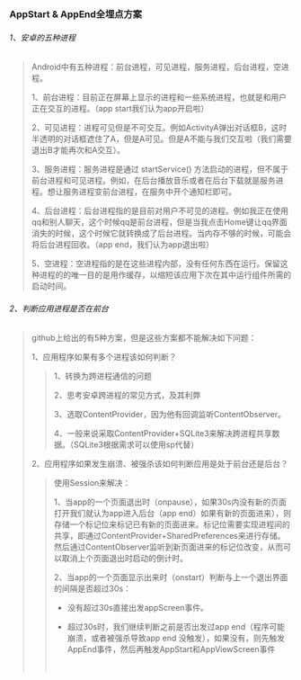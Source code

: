 ### AppStart & AppEnd全埋点方案

###### 1、安卓的五种进程

> Android中有五种进程：前台进程，可见进程，服务进程，后台进程，空进程。
>
> 1、前台进程：目前正在屏幕上显示的进程和一些系统进程，也就是和用户正在交互的进程。（app start我们认为app开启啦）
>
> 2、可见进程：进程可见但是不可交互。例如ActivityA弹出对话框B，这时半透明的对话框遮住了A，但是A可见。但是A不能与我们交互啦（我们需要退出B才能再次和A交互）。
>
> 3、服务进程：服务进程是通过 startService() 方法启动的进程，但不属于前台进程和可见进程。例如，在后台播放音乐或者在后台下载就是服务进程。想让服务进程变前台进程，在服务中开个通知栏即可。
>
> 4、后台进程：后台进程指的是目前对用户不可见的进程。例如我正在使用qq和别人聊天，这个时候qq是前台进程，但是当我点击Home键让qq界面消失的时候，这个时候它就转换成了后台进程。当内存不够的时候，可能会将后台进程回收。（app end，我们认为app退出啦）
>
> 5、空进程：空进程指的是在这些进程内部，没有任何东西在运行。保留这种进程的的唯一目的是用作缓存，以缩短该应用下次在其中运行组件所需的启动时间。
>



###### 2、判断应用进程是否在前台



> github上给出的有5种方案，但是这些方案都不能解决如下问题：
>
> 1、应用程序如果有多个进程该如何判断？
>
> > 1、转换为跨进程通信的问题
> >
> > 2、思考安卓跨进程的常见方式，及其利弊
> >
> > 3、选取ContentProvider，因为他有回调监听ContentObserver。
> >
> > 4、一般来说采取ContentProvider+SQLite3来解决跨进程共享数据。（SQLite3根据需求可以使用sp代替）
>
> 2、应用程序如果发生崩溃、被强杀该如何判断应用是处于前台还是后台？
>
> > 使用Session来解决：
> >
> > 1、当app的一个页面退出时（onpause），如果30s内没有新的页面打开我们就认为app进入后台（app end）如果有新的页面进来），则存储一个标记位来标记已有新的页面进来。标记位需要实现进程间的共享，即通过ContentProvider+SharedPreferences来进行存储。然后通过ContentObserver监听到新页面进来的标记位改变，从而可以取消上个页面退出时启动的倒计时。
> >
> > 2、当app的一个页面显示出来时（onstart）判断与上一个退出界面的间隔是否超过30s：
> >
> > - 没有超过30s直接出发appScreen事件。
> >
> > - 超过30s时，我们继续判断之前是否出发过app end（程序可能崩溃，或者被强杀导致app end 没触发），如果没有，则先触发AppEnd事件，然后再触发AppStart和AppViewScreen事件
> >
> >   ​
>
> 